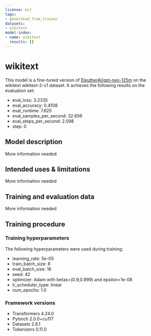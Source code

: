 ```yaml
---
license: mit
tags:
- generated_from_trainer
datasets:
- wikitext
model-index:
- name: wikitext
  results: []
---
```


<!-- This model card has been generated automatically according to the information the Trainer had access to. You
should probably proofread and complete it, then remove this comment. -->

# wikitext

This model is a fine-tuned version of [EleutherAI/gpt-neo-125m](https://huggingface.co/EleutherAI/gpt-neo-125m) on the wikitext wikitext-2-v1 dataset.
It achieves the following results on the evaluation set:
- eval_loss: 3.2335
- eval_accuracy: 0.4108
- eval_runtime: 7.625
- eval_samples_per_second: 32.656
- eval_steps_per_second: 2.098
- step: 0

## Model description

More information needed

## Intended uses & limitations

More information needed

## Training and evaluation data

More information needed

## Training procedure

### Training hyperparameters

The following hyperparameters were used during training:
- learning_rate: 5e-05
- train_batch_size: 8
- eval_batch_size: 16
- seed: 42
- optimizer: Adam with betas=(0.9,0.999) and epsilon=1e-08
- lr_scheduler_type: linear
- num_epochs: 1.0

### Framework versions

- Transformers 4.24.0
- Pytorch 2.0.0+cu117
- Datasets 2.6.1
- Tokenizers 0.11.0
